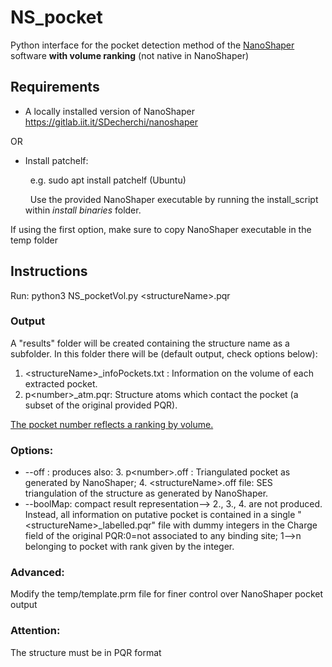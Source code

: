 # NS_pocket
Python interface for the pocket detection method of the [NanoShaper](https://journals.plos.org/plosone/article?id=10.1371/journal.pone.0059744) software **with volume ranking** (not native in NanoShaper)

## Requirements

- A locally installed version of NanoShaper https://gitlab.iit.it/SDecherchi/nanoshaper

OR 


- Install patchelf:

  &nbsp; e.g. sudo apt install patchelf (Ubuntu)
  
  &nbsp; Use the provided NanoShaper executable by running the install_script within *install binaries* folder.
 
If using the first option, make sure to copy NanoShaper executable in the temp folder

## Instructions

Run: python3 NS_pocketVol.py \<structureName\>.pqr
 
 ### Output
  A "results" folder will be created containing the structure name as a subfolder. 
  In this folder there will be (default output, check options below):
 
  1. \<structureName\>_infoPockets.txt : Information on the volume of each extracted pocket.
  2. p\<number\>_atm.pqr: Structure atoms which contact the pocket (a subset of the original provided PQR).
  
  
  <ins>The pocket number reflects a ranking by volume.</ins>
  
  ### Options:
   - --off : produces also: 3. p\<number\>.off : Triangulated pocket as generated by NanoShaper; 4. \<structureName\>.off file: SES triangulation of the structure as generated by NanoShaper.
   - --boolMap: compact result representation--> 2., 3., 4. are not produced. Instead, all information on putative pocket is contained in a single "\<structureName\>_labelled.pqr" file with dummy integers in the Charge field of the original PQR:0=not associated to any binding site; 1-->n belonging to pocket with rank given by the integer.
   
   
  ### Advanced: 
  Modify the temp/template.prm file for finer control over NanoShaper pocket output
### Attention:
  The structure must be in PQR format
